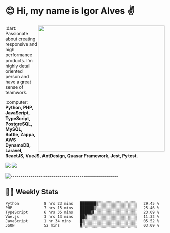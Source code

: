 # :blush: Hi, my name is Igor Alves :v:

<img src="https://github-readme-stats.vercel.app/api?username=iguit0&show_icons=true&include_all_commits=true&count_private=true&theme=dark" min-width="400px" max-width="400px" width="400px" align="right" />

<p align="left"> 
  :dart: Passionate about creating responsive and high performance products.
  I'm highly detail oriented person and have a great sense of teamwork.
</p>

<p align="left">
  :computer: <strong>Python, PHP, JavaScript, TypeScript, PostgreSQL, MySQL, Bottle, Zappa, AWS DynamoDB, Laravel, ReactJS, VueJS, AntDesign, Quasar Framework, Jest, Pytest.</strong>
</p>

<p align="left">
  <a href="https://www.linkedin.com/in/igor-lucio-alves" target="_blank" rel="noopener noreferrer" alt="LinkedIn">
  <img src="https://img.shields.io/badge/LinkedIn-0077B5?style=for-the-badge&logo=linkedin&logoColor=white" /></a>

  <a href="https://t.me/iguit0" target="_blank" rel="noopener noreferrer" alt="Telegram">
  <img src="https://img.shields.io/badge/Telegram-2CA5E0?style=for-the-badge&logo=telegram&logoColor=white" /></a>
</p>

![-----------------------------------------------------](https://raw.githubusercontent.com/andreasbm/readme/master/assets/lines/aqua.png)

## :man_technologist: Weekly Stats
<!--START_SECTION:waka-->

```text
Python           8 hrs 23 mins   ███████▒░░░░░░░░░░░░░░░░░   29.45 %
PHP              7 hrs 15 mins   ██████▒░░░░░░░░░░░░░░░░░░   25.46 %
TypeScript       6 hrs 35 mins   █████▓░░░░░░░░░░░░░░░░░░░   23.09 %
Vue.js           3 hrs 13 mins   ██▓░░░░░░░░░░░░░░░░░░░░░░   11.32 %
JavaScript       1 hr 34 mins    █▒░░░░░░░░░░░░░░░░░░░░░░░   05.52 %
JSON             52 mins         ▓░░░░░░░░░░░░░░░░░░░░░░░░   03.09 %
```

<!--END_SECTION:waka-->
